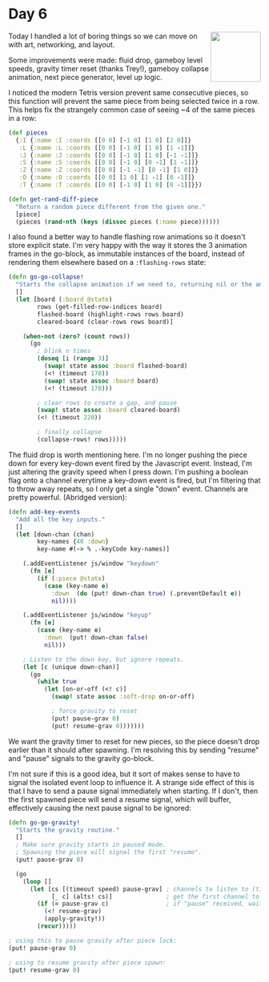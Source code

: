 # Day 6

<img src="http://i.imgur.com/5Ua31TR.gif" align="right" width="100px">

Today I handled a lot of boring things so we can move on with art, networking,
and layout.

Some improvements were made: fluid drop, gameboy level speeds, gravity timer
reset (thanks Trey!), gameboy collapse animation, next piece generator, level
up logic.

I noticed the modern Tetris version prevent same consecutive pieces, so this
function will prevent the same piece from being selected twice in a row.  This
helps fix the strangely common case of seeing ~4 of the same pieces in a row:

```clj
(def pieces
  {:I {:name :I :coords [[0 0] [-1 0] [1 0] [2 0]]}
   :L {:name :L :coords [[0 0] [-1 0] [1 0] [1 -1]]}
   :J {:name :J :coords [[0 0] [-1 0] [1 0] [-1 -1]]}
   :S {:name :S :coords [[0 0] [-1 0] [0 -1] [1 -1]]}
   :Z {:name :Z :coords [[0 0] [-1 -1] [0 -1] [1 0]]}
   :O {:name :O :coords [[0 0] [1 0] [1 -1] [0 -1]]}
   :T {:name :T :coords [[0 0] [-1 0] [1 0] [0 -1]]}})

(defn get-rand-diff-piece
  "Return a random piece different from the given one."
  [piece]
  (pieces (rand-nth (keys (dissoc pieces (:name piece))))))
```

I also found a better way to handle flashing row animations so it doesn't store
explicit state.  I'm very happy with the way it stores the 3 animation frames
in the go-block, as immutable instances of the board, instead of rendering them
elsewhere based on a `:flashing-rows` state:

```clj
(defn go-go-collapse!
  "Starts the collapse animation if we need to, returning nil or the animation channel."
  []
  (let [board (:board @state)
        rows (get-filled-row-indices board)
        flashed-board (highlight-rows rows board)
        cleared-board (clear-rows rows board)]

    (when-not (zero? (count rows))
      (go
        ; blink n times
        (doseq [i (range 3)]
          (swap! state assoc :board flashed-board)
          (<! (timeout 170))
          (swap! state assoc :board board)
          (<! (timeout 170)))

        ; clear rows to create a gap, and pause
        (swap! state assoc :board cleared-board)
        (<! (timeout 220))

        ; finally collapse
        (collapse-rows! rows)))))
```

The fluid drop is worth mentioning here.  I'm no longer pushing the piece down
for every key-down event fired by the Javascript event.  Instead, I'm just
altering the gravity speed when I press down.  I'm pushing a boolean flag onto
a channel everytime a key-down event is fired, but I'm filtering that to throw
away repeats, so I only get a single "down" event.  Channels are pretty
powerful.  (Abridged version):

```clj
(defn add-key-events
  "Add all the key inputs."
  []
  (let [down-chan (chan)
        key-names {40 :down}
        key-name #(-> % .-keyCode key-names)]

    (.addEventListener js/window "keydown"
      (fn [e]
        (if (:piece @state)
          (case (key-name e)
            :down  (do (put! down-chan true) (.preventDefault e))
            nil))))

    (.addEventListener js/window "keyup"
      (fn [e]
        (case (key-name e)
          :down  (put! down-chan false)
          nil)))

    ; Listen to the down key, but ignore repeats.
    (let [c (unique down-chan)]
      (go
        (while true
          (let [on-or-off (<! c)]
            (swap! state assoc :soft-drop on-or-off)

            ; force gravity to reset
            (put! pause-grav 0)
            (put! resume-grav 0)))))))
```

We want the gravity timer to reset for new pieces, so the piece doesn't drop
earlier than it should after spawning.  I'm resolving this by sending "resume"
and "pause" signals to the gravity go-block.

I'm not sure if this is a good idea, but it sort of makes sense to have to
signal the isolated event loop to influence it.  A strange side effect of this
is that I have to send a pause signal immediately when starting.  If I don't,
then the first spawned piece will send a resume signal, which will buffer,
effectively causing the next pause signal to be ignored:

```clj
(defn go-go-gravity!
  "Starts the gravity routine."
  []
  ; Make sure gravity starts in paused mode.
  ; Spawning the piece will signal the first "resume".
  (put! pause-grav 0)

  (go
    (loop []
      (let [cs [(timeout speed) pause-grav] ; channels to listen to (timeout, pause)
            [_ c] (alts! cs)]               ; get the first channel to receive a value
        (if (= pause-grav c)                ; if "pause" received, wait for "resume"
          (<! resume-grav)
          (apply-gravity!))
        (recur)))))

; using this to pause gravity after piece lock:
(put! pause-grav 0)

; using to resume gravity after piece spawn:
(put! resume-grav 0)
```
